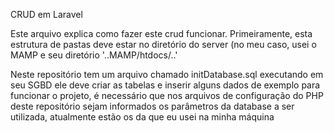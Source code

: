 <p>CRUD em Laravel</p>

<p>Este arquivo explica como fazer este crud funcionar. Primeiramente, esta estrutura de pastas deve estar no diretório do server (no meu caso, usei o MAMP e seu diretório '..MAMP/htdocs/..'</p>

<p>Neste repositório tem um arquivo chamado initDatabase.sql executando em seu SGBD ele deve criar as tabelas e inserir alguns dados de exemplo para funcionar o projeto, é necessário que nos arquivos de configuração do PHP deste repositório sejam informados os parâmetros da database a ser utilizada, atualmente estão os da que eu usei na minha máquina</p>